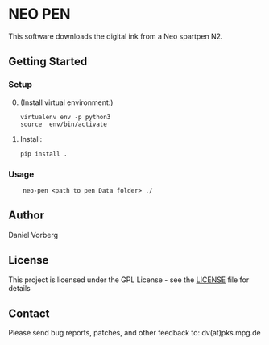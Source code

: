 # NEO PEN

This software downloads the digital ink from a Neo spartpen N2.

## Getting Started

### Setup

 0. (Install virtual environment:)
 
        virtualenv env -p python3
        source  env/bin/activate

 1. Install: 
    
        pip install .

### Usage

        neo-pen <path to pen Data folder> ./

## Author

Daniel Vorberg

## License

This project is licensed under the GPL License - see the [LICENSE](LICENSE) file for details

## Contact

Please send bug reports, patches, and other feedback to: dv(at)pks.mpg.de
